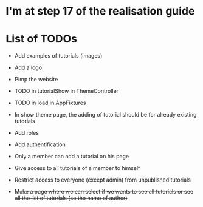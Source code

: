# I'm at step 17 of the realisation guide

# List of TODOs

- Add examples of tutorials (images)

- Add a logo

- Pimp the website

- TODO in tutorialShow in ThemeController

- TODO in load in AppFixtures

- In show theme page, the adding of tutorial should be for already existing tutorials

- Add roles

- Add authentification

- Only a member can add a tutorial on his page

- Give access to all tutorials of a member to himself

- Restrict access to everyone (except admin) from unpublished tutorials

- ~~Make a page where we can select if we wants to see all tutorials or see all the list of tutorials (so the name of author)~~
